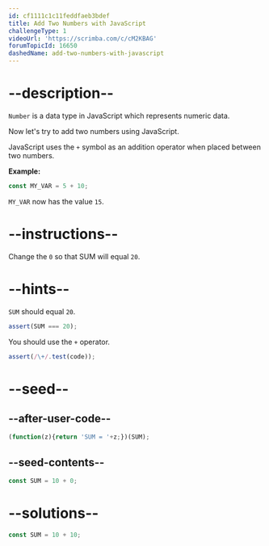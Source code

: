 ```yaml
---
id: cf1111c1c11feddfaeb3bdef
title: Add Two Numbers with JavaScript
challengeType: 1
videoUrl: 'https://scrimba.com/c/cM2KBAG'
forumTopicId: 16650
dashedName: add-two-numbers-with-javascript
---
```


# --description--

`Number` is a data type in JavaScript which represents numeric data.

Now let's try to add two numbers using JavaScript.

JavaScript uses the `+` symbol as an addition operator when placed between two numbers.

**Example:**

```js
const MY_VAR = 5 + 10;
```

`MY_VAR` now has the value `15`.

# --instructions--

Change the `0` so that SUM will equal `20`.

# --hints--

`SUM` should equal `20`.

```js
assert(SUM === 20);
```

You should use the `+` operator.

```js
assert(/\+/.test(code));
```

# --seed--

## --after-user-code--

```js
(function(z){return 'SUM = '+z;})(SUM);
```

## --seed-contents--

```js
const SUM = 10 + 0;
```

# --solutions--

```js
const SUM = 10 + 10;
```
